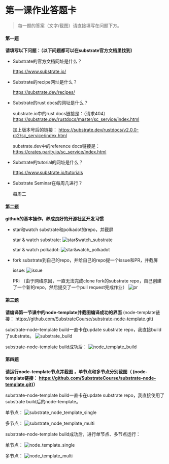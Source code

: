 # 第一课作业答题卡

> 每一题的答案（文字/截图）请直接填写在问题下方。

#### 第一题

**请填写以下问题：（以下问题都可以在substrate官方文档里找到）**

- Substrate的官方文档网址是什么？

  https://www.substrate.io/

- Substrate的recipe网址是什么？

  https://substrate.dev/recipes/

- Substrate的rust docs的网址是什么？

  substrate.io中的rust docs链接是：（请求404）
  https://substrate.dev/rustdocs/master/sc_service/index.html
  
  加上版本号后的链接：
  https://substrate.dev/rustdocs/v2.0.0-rc2/sc_service/index.html
  
  substrate.dev中的reference docs链接是：
  https://crates.parity.io/sc_service/index.html

- Substrate的tutorial的网址是什么？

  https://www.substrate.io/tutorials

- Substrate Seminar在每周几进行？

  每周二



#### 第二题

**github的基本操作，养成良好的开源社区开发习惯**

- star和watch substrate和polkadot的repo，并截屏

  star & watch substrate:
  ![star&watch_substrate](./star&watch_substrate.png)
  
  star & watch polkadot:
  ![star&watch_polkadot](./star&watch_polkadot.png)

- fork substrate到自己的repo，并给自己的repo提一个issue和PR，并截屏

  issue:
  ![issue](./issue_for_substrate.png)
  
  PR: （由于网络原因，一直无法完成clone fork的substrate repo，自己创建了一个新的repo，然后提交了一个pull request完成作业）
  ![pr](./pr_for_substrate.png)


#### 第三题

**请编译第一节课中的node-template并截图编译成功的界面** (node-template链接： https://github.com/SubstrateCourse/substrate-node-template.git)

  substrate-node-template build一直卡在update substrate repo，我直接build了substrate。
  ![substrate_build](./substrate_build.png)
  
  substrate-node-template build成功后：
  ![node_template_build](./node_template_build.png)

#### 第四题

**请运行node-template节点并截图 ，单节点和多节点分别截图（ (node-template链接： https://github.com/SubstrateCourse/substrate-node-template.git)）**

  substrate-node-template build一直卡在update substrate repo，我直接使用了substrate build后的node-template。
  
  单节点：
  ![substrate_node_template_single](./substrate_node_template_single.png)
  
  多节点：
  ![substrate_node_template_multi](./substrate_node_template_multi.png)
  
  substrate-node-template build成功后，进行单节点、多节点运行：
  
  单节点：
  ![node_template_single](./node_template_single.png)
  
  多节点：
  ![node_template_multi](./node_template_multi.png)